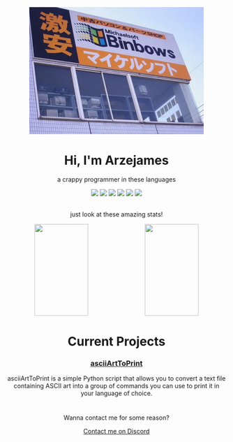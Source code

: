 <div align="center">
  <img width="400px" src="https://raw.githubusercontent.com/Arzejames/Arzejames/refs/heads/main/imgs/binbows.webp">
  <h1>Hi, I'm Arzejames</h1>
</div>
<div align="center">
  <p>a crappy programmer in these languages</p>
  <img src="https://img.shields.io/badge/Python-3670A0?style=for-the-badge&logo=python&logoColor=ffdd54">
  <img src="https://img.shields.io/badge/C++-00599C.svg?style=for-the-badge&logo=cplusplus&logoColor=FFFFFF">
  <img src="https://img.shields.io/badge/HTML5-F26624.svg?style=for-the-badge&logo=html5&logoColor=white">
  <img src="https://img.shields.io/badge/CSS-2465F1.svg?style=for-the-badge&logo=CSS3&logoColor=white">
  <img src="https://img.shields.io/badge/JavaScript-000000.svg?style=for-the-badge&logo=javascript&logoColor=F7E017">
  <img src="https://img.shields.io/badge/x86 Assembly-113C6B.svg?style=for-the-badge&logo=assemblyscript&logoColor=FFFFFF">
</div>

<h2> </h2>

<div align="center">
  <p>just look at these amazing stats!</p>
  <img width="49.5%" height="210px" src="https://github-readme-stats.vercel.app/api?username=arzejames&show_icons=true&theme=transparent&hide_border=true&text_color=FFFFFF&title_color=FFFFFF&icon_color=4493F8">
  <img width="49.5%" height="210px" src="https://github-readme-stats.vercel.app/api/top-langs/?username=arzejames&show_icons=true&theme=transparent&hide_border=true&text_color=FFFFFF&title_color=FFFFFF&icon_color=4493F8">
</div>
<h1> </h1>

<div align="center">
  <h1>Current Projects</h1>
  <h3><a href="https://github.com/Arzejames/asciiArtToPrint">asciiArtToPrint</a></h3>
  <p>asciiArtToPrint is a simple Python script that allows you to convert a text file containing ASCII art into a group of commands you can use to print it in your language of choice.</p>
</div>
<h1> </h1>

<div align="center">
  <p>Wanna contact me for some reason?</p>
  <a href="https://discord.com/users/838934801972723713">Contact me on Discord</a>
</div>
